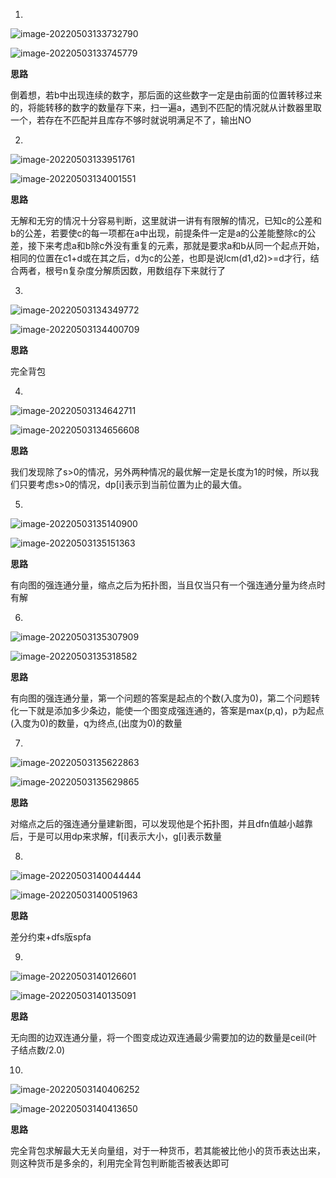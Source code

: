 1.

![image-20220503133732790](C:\Users\fyq20020501\AppData\Roaming\Typora\typora-user-images\image-20220503133732790.png)

![image-20220503133745779](C:\Users\fyq20020501\AppData\Roaming\Typora\typora-user-images\image-20220503133745779.png)

**思路**

倒着想，若b中出现连续的数字，那后面的这些数字一定是由前面的位置转移过来的，将能转移的数字的数量存下来，扫一遍a，遇到不匹配的情况就从计数器里取一个，若存在不匹配并且库存不够时就说明满足不了，输出NO

2.

![image-20220503133951761](C:\Users\fyq20020501\AppData\Roaming\Typora\typora-user-images\image-20220503133951761.png)

![image-20220503134001551](C:\Users\fyq20020501\AppData\Roaming\Typora\typora-user-images\image-20220503134001551.png)

**思路**

无解和无穷的情况十分容易判断，这里就讲一讲有有限解的情况，已知c的公差和b的公差，若要使c的每一项都在a中出现，前提条件一定是a的公差能整除c的公差，接下来考虑a和b除c外没有重复的元素，那就是要求a和b从同一个起点开始，相同的位置在c1+d或在其之后，d为c的公差，也即是说lcm(d1,d2)>=d才行，结合两者，根号n复杂度分解质因数，用数组存下来就行了

3.

![image-20220503134349772](C:\Users\fyq20020501\AppData\Roaming\Typora\typora-user-images\image-20220503134349772.png)

![image-20220503134400709](C:\Users\fyq20020501\AppData\Roaming\Typora\typora-user-images\image-20220503134400709.png)

**思路**

完全背包

4.

![image-20220503134642711](C:\Users\fyq20020501\AppData\Roaming\Typora\typora-user-images\image-20220503134642711.png)

![image-20220503134656608](C:\Users\fyq20020501\AppData\Roaming\Typora\typora-user-images\image-20220503134656608.png)

**思路**

我们发现除了s>0的情况，另外两种情况的最优解一定是长度为1的时候，所以我们只要考虑s>0的情况，dp[i]表示到当前位置为止的最大值。

5.

![image-20220503135140900](C:\Users\fyq20020501\AppData\Roaming\Typora\typora-user-images\image-20220503135140900.png)

![image-20220503135151363](C:\Users\fyq20020501\AppData\Roaming\Typora\typora-user-images\image-20220503135151363.png)

**思路**

有向图的强连通分量，缩点之后为拓扑图，当且仅当只有一个强连通分量为终点时有解

6.

![image-20220503135307909](C:\Users\fyq20020501\AppData\Roaming\Typora\typora-user-images\image-20220503135307909.png)

![image-20220503135318582](C:\Users\fyq20020501\AppData\Roaming\Typora\typora-user-images\image-20220503135318582.png)

**思路**

有向图的强连通分量，第一个问题的答案是起点的个数(入度为0)，第二个问题转化一下就是添加多少条边，能使一个图变成强连通的，答案是max(p,q)，p为起点(入度为0)的数量，q为终点,(出度为0)的数量

7.

![image-20220503135622863](C:\Users\fyq20020501\AppData\Roaming\Typora\typora-user-images\image-20220503135622863.png)

![image-20220503135629865](C:\Users\fyq20020501\AppData\Roaming\Typora\typora-user-images\image-20220503135629865.png)

**思路**

对缩点之后的强连通分量建新图，可以发现他是个拓扑图，并且dfn值越小越靠后，于是可以用dp来求解，f[i]表示大小，g[i]表示数量

8.

![image-20220503140044444](C:\Users\fyq20020501\AppData\Roaming\Typora\typora-user-images\image-20220503140044444.png)

![image-20220503140051963](C:\Users\fyq20020501\AppData\Roaming\Typora\typora-user-images\image-20220503140051963.png)

**思路**

差分约束+dfs版spfa

9.

![image-20220503140126601](C:\Users\fyq20020501\AppData\Roaming\Typora\typora-user-images\image-20220503140126601.png)

![image-20220503140135091](C:\Users\fyq20020501\AppData\Roaming\Typora\typora-user-images\image-20220503140135091.png)

**思路**

无向图的边双连通分量，将一个图变成边双连通最少需要加的边的数量是ceil(叶子结点数/2.0)

10.

![image-20220503140406252](C:\Users\fyq20020501\AppData\Roaming\Typora\typora-user-images\image-20220503140406252.png)

![image-20220503140413650](C:\Users\fyq20020501\AppData\Roaming\Typora\typora-user-images\image-20220503140413650.png)

**思路**

完全背包求解最大无关向量组，对于一种货币，若其能被比他小的货币表达出来，则这种货币是多余的，利用完全背包判断能否被表达即可

